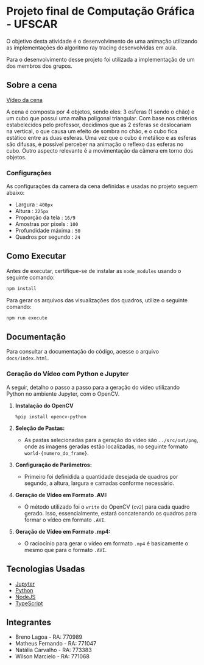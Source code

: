 # Projeto final de Computação Gráfica - UFSCAR

O objetivo desta atividade é o desenvolvimento de uma animação utilizando as implementações do algoritmo ray tracing desenvolvidas em aula.

Para o desenvolvimento desse projeto foi utilizada a implementação de um dos membros dos grupos.

## Sobre a cena

[Vídeo da cena](https://drive.google.com/file/d/1C-uw1Xe0cVMF2rqiLJDke21VmUyGLsC3/view?usp=sharing)

A cena é composta por 4 objetos, sendo eles: 3 esferas (1 sendo o chão) e um cubo que possui uma malha poligonal triangular. Com base nos critérios estabelecidos pelo professor, decidimos que as 2 esferas se deslocariam na vertical, o que causa um efeito de sombra no chão, e o cubo fica estático entre as duas esferas. Uma vez que o cubo é metálico e as esferas são difusas, é possível perceber na animação o reflexo das esferas no cubo. Outro aspecto relevante é a movimentação da câmera em torno dos objetos. 

### Configurações

As configurações da camera da cena definidas e usadas no projeto seguem abaixo:

- Largura : `400px`
- Altura : `225px`
- Proporção da tela : `16/9`
- Amostras por pixels : `100`
- Profundidade máxima : `50`
- Quadros por segundo : `24`

## Como Executar

Antes de executar, certifique-se de instalar as `node_modules` usando o seguinte comando:

```bash
npm install
```

Para gerar os arquivos das visualizações dos quadros, utilize o seguinte comando:

```bash
npm run execute
```

## Documentação

Para consultar a documentação do código, acesse o arquivo `docs/index.html`.

### Geração do Vídeo com Python e Jupyter

A seguir, detalho o passo a passo para a geração do vídeo utilizando Python no ambiente Jupyter, com o OpenCV.

1. **Instalação do OpenCV**
    ```
    %pip install opencv-python
    ```

2. **Seleção de Pastas:**
   - As pastas selecionadas para a geração do vídeo são `../src/out/png`, onde as imagens geradas estão localizadas, no seguinte formato `world-{numero_do_frame}`.

3. **Configuração de Parâmetros:**
   - Primeiro foi definidida a quantidade desejada de quadros por segundo, a altura, largura e camadas conforme necessário.

4. **Geração de Vídeo em Formato .AVI:**
   - O método utilizado foi o `write` do OpenCV (`cv2`) para cada quadro gerado. Isso, essencialmente, estará concatenando os quadros para formar o vídeo em formato `.AVI`.

5. **Geração de Vídeo em Formato .mp4:**
   - O raciocínio para gerar o vídeo em formato `.mp4` é basicamente o mesmo que para o formato `.AVI`.

## Tecnologias Usadas

- [Jupyter](https://jupyter.org)
- [Python](https://www.python.org)
- [NodeJS](https://nodejs.org/)
- [TypeScript](https://www.typescriptlang.org/)

## Integrantes

- Breno Lagoa      - RA: 770989
- Matheus Fernando - RA: 771047
- Natália Carvalho - RA: 773383
- Wilson Marcielo  - RA: 771068
